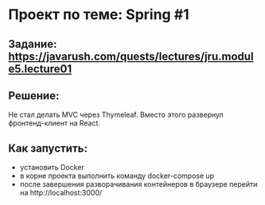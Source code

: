 # Проект по теме: Spring #1

## Задание: https://javarush.com/quests/lectures/jru.module5.lecture01

## Решение:

Не стал делать MVC через Thymeleaf. Вместо этого развернул фронтенд-клиент на React.

## Как запустить:
- установить Docker
- в корне проекта выполнить команду docker-compose up
- после завершения разворачивания контейнеров в браузере перейти на http://localhost:3000/
